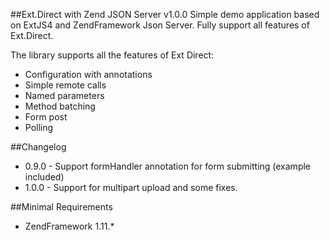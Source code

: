 ##Ext.Direct with Zend JSON Server v1.0.0
Simple demo application based on ExtJS4 and ZendFramework Json Server. Fully support all features of Ext.Direct.

The library supports all the features of Ext Direct:
  * Configuration with annotations
  * Simple remote calls
  * Named parameters
  * Method batching
  * Form post
  * Polling

##Changelog
  - 0.9.0 - Support formHandler annotation for form submitting (example included)
  - 1.0.0 - Support for multipart upload and some fixes.

##Minimal Requirements
  * ZendFramework 1.11.*
